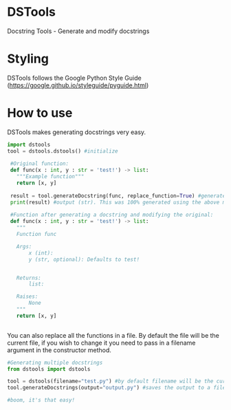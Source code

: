 # DSTools
 Docstring Tools - Generate and modify docstrings

# Styling
 DSTools follows the Google Python Style Guide (https://google.github.io/styleguide/pyguide.html)


# How to use
 DSTools makes generating docstrings very easy.
 ```python
 import dstools
 tool = dstools.dstools() #initialize
  
  #Original function:
  def func(x : int, y : str = 'test!') -> list:
    """Example function"""
    return [x, y]
     
  result = tool.generateDocstring(func, replace_function=True) #generate a docstring. Takes a callable as argument
  print(result) #output (str). This was 100% generated using the above method:
  
  #Function after generating a docstring and modifying the original:
  def func(x : int, y : str = 'test!') -> list:
    """
    Function func

    Args:
        x (int):
        y (str, optional): Defaults to test!


    Returns:
        list:

    Raises:
        None
    """
    return [x, y]
   
 ```
 
 You can also replace all the functions in a file.
 By default the file will be the current file, if you wish to change it you need to pass in a filename argument in the constructor method.
 
 ```python
 #Generating multiple docstrings 
 from dstools import dstools
 
 tool = dstools(filename="test.py") #by default filename will be the current file.
 tool.generateDocstrings(output="output.py") #saves the output to a file called output.py
 
 #boom, it's that easy!
 ```
